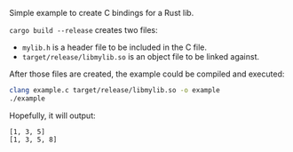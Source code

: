 Simple example to create C bindings for a Rust lib.

`cargo build --release` creates two files:

* `mylib.h` is a header file to be included in the C file.
* `target/release/libmylib.so` is an object file to be linked against.

After those files are created, the example could be compiled and executed:

```sh
clang example.c target/release/libmylib.so -o example
./example
```

Hopefully, it will output:
```
[1, 3, 5]
[1, 3, 5, 8]
```

